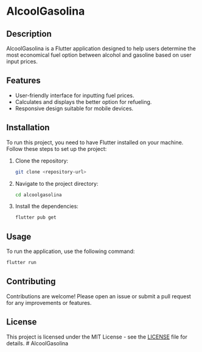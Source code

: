 # AlcoolGasolina

## Description
AlcoolGasolina is a Flutter application designed to help users determine the most economical fuel option between alcohol and gasoline based on user input prices.

## Features
- User-friendly interface for inputting fuel prices.
- Calculates and displays the better option for refueling.
- Responsive design suitable for mobile devices.

## Installation
To run this project, you need to have Flutter installed on your machine. Follow these steps to set up the project:

1. Clone the repository:
   ```bash
   git clone <repository-url>
   ```
2. Navigate to the project directory:
   ```bash
   cd alcoolgasolina
   ```
3. Install the dependencies:
   ```bash
   flutter pub get
   ```

## Usage
To run the application, use the following command:
```bash
flutter run
```

## Contributing
Contributions are welcome! Please open an issue or submit a pull request for any improvements or features.

## License
This project is licensed under the MIT License - see the [LICENSE](LICENSE) file for details.
#   A l c o o l G a s o l i n a  
 
